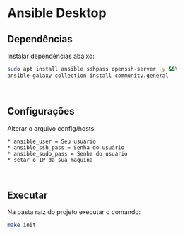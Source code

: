 # Ansible Desktop

## Dependências
Instalar dependências abaixo:
```bash
sudo apt install ansible sshpass openssh-server -y &&\
ansible-galaxy collection install community.general
```
<br/>

## Configurações
Alterar o arquivo config/hosts:
```
* ansible_user = Seu usuário
* ansible_ssh_pass = Senha do usuário
* ansible_sudo_pass = Senha do usuário
* setar o IP da sua maquina
```
<br/>

## Executar
Na pasta raíz do projeto executar o comando:
```bash
make init
```